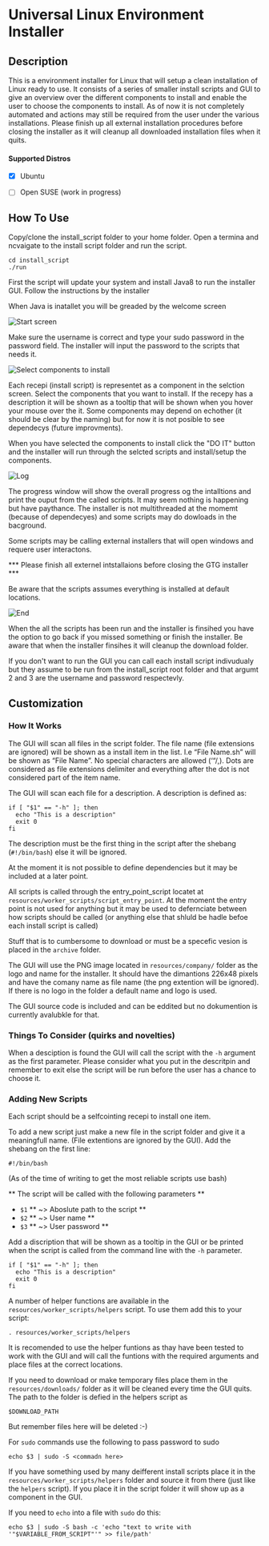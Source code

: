# Universal Linux Environment Installer

## Description
This is a environment installer for Linux that will setup a clean installation of Linux ready to use. It consists of a series of smaller install scripts and GUI to give an overview over the different components to install and enable the user to choose the components to install.
As of now it is not completely automated and actions may still be required from the user under the various installations. Please finish up all external installation procedures before closing the installer as it will cleanup all downloaded installation files when it quits.


#### Supported Distros
- [x] Ubuntu
- [ ] Open SUSE (work in  progress)


## How To Use

Copy/clone the install_script folder to your home folder.
Open a termina and ncvaigate to the install script folder and run the script.

```
cd install_script
./run
```
First the script will update your system and install Java8 to run the installer GUI.
Follow the instructions by the installer

When Java is inatallet you will be greaded by the welcome screen

![Start screen](resources/readme_res/start.png)

Make sure the username is correct and type your sudo password in the password field.
The installer will input the password to the scripts that needs it.

![Select components to install](resources/readme_res/select.png)

Each recepi (install script) is representet as a component in the selction screen.
Select the components that you want to install.
If the recepy has a description it will be shown as a tooltip that will be shown when you hover your mouse over the it.
Some components may depend on echother (it should be clear by the naming)  but for now it is not posible to see dependecys (future improvments).

When you have selected the components to install click the "DO IT" button and the installer will run through the selcted scripts and install/setup the components.

![Log](resources/readme_res/prog_log.png)

The progress window will show the overall progress og the intalltions and print the ouput from the called scripts.
It may seem nothing is happening but have paythance. The installer is not multithreaded at the momemt (because of dependecyes) and some scripts may do dowloads in the bacground.

Some scripts may be calling external installers that will open windows and requere user interactons.

*** Please finish all externel intstallaions before closing the GTG installer ***

Be aware that the scripts assumes everything is installed at default locations.

![End](resources/readme_res/end.png)

When the all the scripts has been run and the installer is finsihed you have the option to go back if you missed something or finish the installer. Be aware that when the installer finsihes it will cleanup the download folder.

If you don't want to run the GUI you can call each install script indivudualy but they assume to be run from the install_script root folder and that argumt 2 and 3 are the username and password respectevly.

## Customization

### How It Works

The GUI will scan all files in the script folder. The file name (file extensions are ignored) will be shown as a install item in the list. I.e “File Name.sh” will be shown as “File Name”. No special characters are allowed (‘“/,). Dots are considered as file extensions delimiter and everything after the dot is not considered part of the item name.

The GUI will scan each file for a description. A description is defined as:

```
if [ "$1" == "-h" ]; then
  echo "This is a description"
  exit 0
fi
```

The description must be the first thing in the script after the shebang (`#!/bin/bash`) else it will be ignored.

At the moment it is not possible to define dependencies but it may be included at a later point.

All scripts is called through the entry_point_script locatet at `resources/worker_scripts/script_entry_point`.
At the moment the entry point is not used for anything but it may be used to defernciate between how scripts should be called (or anything else that shluld be hadle befoe each install script is called)

Stuff that is to cumbersome to download or must be a specefic vesion is placed in the `archive` folder.  

The GUI will use the PNG image located in `resources/company/` folder as the logo and name for the installer.
It should have the dimantions 226x48 pixels and have the comany name as file name (the png extention will be ignored).
If there is no logo in the folder a default name and logo is used.

The GUI source code is included and can be eddited but no dokumention is currently avalubkle for that.

### Things To Consider (quirks and novelties)

When a desciption is found the GUI will call the script with the `-h` argument as the first parameter. Please consider what you put in the descritpin and remember to exit else the script will be run before the user has a chance to choose it.

### Adding New Scripts

Each script should be a selfcointing recepi to install one item.

To add a new script just make a new file in the script folder and give it a meaningfull name. (File extentions are ignored by the GUI). Add the shebang on the first line:
```
#!/bin/bash
```

(As of the time of writing to get the most reliable scripts use bash)

** The script will be called with the following parameters **
* `$1` ** ~> Aboslute path to the script **
* `$2` ** ~> User name **
* `$3` ** ~> User password **


Add a discription that will be shown as a tooltip in the GUI or be printed when the script is called from the command line with the `-h` parameter.

```
if [ "$1" == "-h" ]; then
  echo "This is a description"
  exit 0
fi
```

A number of helper functions are available in the `resources/worker_scripts/helpers` script. To use them add this to your script:

```
. resources/worker_scripts/helpers
```

It is recomended to use the helper funtions as thay have been tested to work with the GUI and will call the funtions with the required arguments and place files at the correct locations.

If you need to download or make temporary files place them in the `resources/downloads/` folder as it will be cleaned every time the GUI quits. The path to the folder is defied in the helpers script as
```
$DOWNLOAD_PATH
```

But remember files here will be deleted :-)


For `sudo` commands use the following to pass password to sudo

```
echo $3 | sudo -S <commadn here>
```

If you have something used by many deifferent install scripts place it in the `resources/worker_scripts/helpers` folder and source it from there (just like the `helpers` script). If you place it in the script folder it will show up as a component in the GUI.

If you need to `echo` into a file with `sudo` do this:
```
echo $3 | sudo -S bash -c 'echo "text to write with '"$VARIABLE_FROM_SCRIPT"'" >> file/path'
```
